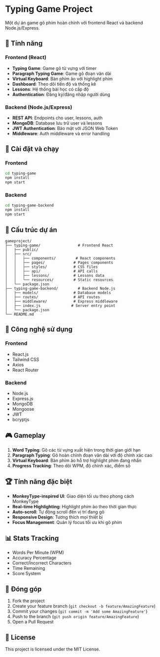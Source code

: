 # Typing Game Project

Một dự án game gõ phím hoàn chỉnh với frontend React và backend Node.js/Express.

## 🎯 Tính năng

### Frontend (React)
- **Typing Game**: Game gõ từ vựng với timer
- **Paragraph Typing Game**: Game gõ đoạn văn dài
- **Virtual Keyboard**: Bàn phím ảo với highlight phím
- **Dashboard**: Theo dõi tiến độ và thống kê
- **Lessons**: Hệ thống bài học có cấp độ
- **Authentication**: Đăng ký/đăng nhập người dùng

### Backend (Node.js/Express)
- **REST API**: Endpoints cho user, lessons, auth
- **MongoDB**: Database lưu trữ user và lessons
- **JWT Authentication**: Bảo mật với JSON Web Token
- **Middleware**: Auth middleware và error handling

## 🚀 Cài đặt và chạy

### Frontend
```bash
cd typing-game
npm install
npm start
```

### Backend
```bash
cd typing-game-backend
npm install
npm start
```

## 📁 Cấu trúc dự án

```
gameproject/
├── typing-game/                 # Frontend React
│   ├── public/
│   ├── src/
│   │   ├── components/         # React components
│   │   ├── pages/             # Pages components
│   │   ├── styles/            # CSS files
│   │   ├── api/               # API calls
│   │   ├── lessons/           # Lessons data
│   │   └── resources/         # Static resources
│   └── package.json
├── typing-game-backend/         # Backend Node.js
│   ├── models/                # Database models
│   ├── routes/                # API routes
│   ├── middleware/            # Express middleware
│   ├── index.js              # Server entry point
│   └── package.json
└── README.md
```

## 🔧 Công nghệ sử dụng

### Frontend
- React.js
- Tailwind CSS
- Axios
- React Router

### Backend
- Node.js
- Express.js
- MongoDB
- Mongoose
- JWT
- bcryptjs

## 🎮 Gameplay

1. **Word Typing**: Gõ các từ vựng xuất hiện trong thời gian giới hạn
2. **Paragraph Typing**: Gõ hoàn chỉnh đoạn văn dài với độ chính xác cao
3. **Virtual Keyboard**: Bàn phím ảo hỗ trợ highlight phím đang nhấn
4. **Progress Tracking**: Theo dõi WPM, độ chính xác, điểm số

## 🏆 Tính năng đặc biệt

- **MonkeyType-inspired UI**: Giao diện tối ưu theo phong cách MonkeyType
- **Real-time Highlighting**: Highlight phím ảo theo thời gian thực
- **Auto-scroll**: Tự động scroll đến vị trí đang gõ
- **Responsive Design**: Tương thích mọi thiết bị
- **Focus Management**: Quản lý focus tối ưu khi gõ phím

## 📊 Stats Tracking

- Words Per Minute (WPM)
- Accuracy Percentage
- Correct/Incorrect Characters
- Time Remaining
- Score System

## 🤝 Đóng góp

1. Fork the project
2. Create your feature branch (`git checkout -b feature/AmazingFeature`)
3. Commit your changes (`git commit -m 'Add some AmazingFeature'`)
4. Push to the branch (`git push origin feature/AmazingFeature`)
5. Open a Pull Request

## 📝 License

This project is licensed under the MIT License.
